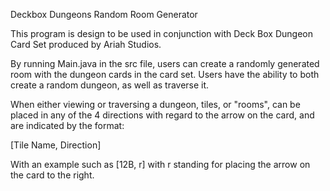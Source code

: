 Deckbox Dungeons Random Room Generator

This program is design to be used in conjunction with Deck Box Dungeon Card Set produced by Ariah Studios. 

By running Main.java in the src file, users can create a randomly generated room with the dungeon cards in the card set. 
Users have the ability to both create a random dungeon, as well as traverse it.


When either viewing or traversing a dungeon, tiles, or "rooms", can be placed in any of the 4 directions with regard to the arrow on the card, 
and are indicated by the format:

[Tile Name, Direction]

With an example such as [12B, r]  with r standing for placing the arrow on the card to the right.
